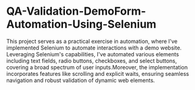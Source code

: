 # QA-Validation-DemoForm-Automation-Using-Selenium
This project serves as a practical exercise in automation, where I've implemented Selenium to automate interactions with a demo website. Leveraging Selenium's capabilities, I've automated various elements including text fields, radio buttons, checkboxes, and select buttons, covering a broad spectrum of user inputs.Moreover, the implementation incorporates features like scrolling and explicit waits, ensuring seamless navigation and robust validation of dynamic web elements.

